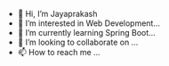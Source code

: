 - 👋 Hi, I’m Jayaprakash 
- 👀 I’m interested in Web Development...
- 🌱 I’m currently learning Spring Boot...
- 💞️ I’m looking to collaborate on ...
- 📫 How to reach me ...

<!---
rakashmoon/rakashmoon is a ✨ special ✨ repository because its `README.md` (this file) appears on your GitHub profile.
You can click the Preview link to take a look at your changes.
--->
